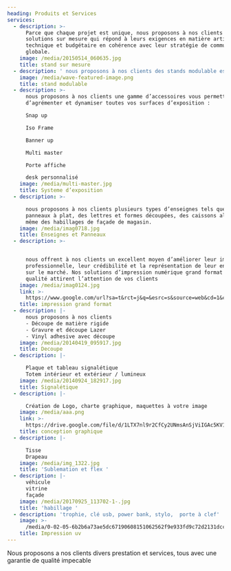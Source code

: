 ```yaml
---
heading: Produits et Services
services:
  - description: >-
      Parce que chaque projet est unique, nous proposons à nos clients des
      solutions sur mesure qui répond à leurs exigences en matière artistique,
      technique et budgétaire en cohérence avec leur stratégie de communication
      globale.
    image: /media/20150514_060635.jpg
    title: stand sur mesure
  - description: ' nous proposons à nos clients des stands modulable est facilement transportable grâce à au principe de profilé étudié pour un rangement optimal et des réutilisations multiples sur divers formats.'
    image: /media/wave-featured-image.png
    title: stand modulable
  - description: >-
      nous proposons à nos clients une gamme d’accessoires vous permettant de
      d’agrémenter et dynamiser toutes vos surfaces d’exposition :

      Snap up  

      Iso Frame 

      Banner up  

      Multi master 

      Porte affiche

      desk personnalisé
    image: /media/multi-master.jpg
    title: Systeme d’exposition
  - description: >-

      nous proposons à nos clients plusieurs types d’enseignes tels que des
      panneaux à plat, des lettres et formes découpées, des caissons alu plié et
      même des habillages de façade de magasin.
    image: /media/imag0718.jpg
    title: Enseignes et Panneaux
  - description: >-


      nous offrent à nos clients un excellent moyen d’améliorer leur image
      professionnelle, leur crédibilité et la représentation de leur entreprise
      sur le marché. Nos solutions d’impression numérique grand format de
      qualité attirent l’attention de vos clients 
    image: /media/imag0124.jpg
    link: >-
      https://www.google.com/url?sa=t&rct=j&q=&esrc=s&source=web&cd=1&cad=rja&uact=8&ved=2ahUKEwiA_vDHxdjcAhWIsaQKHTcTCmYQFjAAegQIABAC&url=https%3A%2F%2Fwww.corel.com%2Fcontent%2Fpdf%2Fcgsx3%2Finsights%2Fife_digital.pdf&usg=AOvVaw0H9mP_spDPOnVRPKigQttj
    title: impression grand format
  - description: |-
      nous proposons à nos clients 
      - Découpe de matière rigide 
      - Gravure et découpe Lazer 
      - Vinyl adhesive avec découpe
    image: /media/20140419_095917.jpg
    title: Decoupe
  - description: |-

      Plaque et tableau signalétique
      Totem intérieur et extérieur / lumineux
    image: /media/20140924_182917.jpg
    title: Signalétique
  - description: |-

      Création de Logo, charte graphique, maquettes à votre image
    image: /media/aaa.png
    link: >-
      https://drive.google.com/file/d/1LTX7nl9r2CfCy2UNmsAnSjViIGAc5KV1/view?usp=sharing
    title: conception graphique
  - description: |-

      Tisse 
      Drapeau 
    image: /media/img_1322.jpg
    title: 'Sublemation et flex '
  - description: |-
      véhicule
      vitrine
      façade
    image: /media/20170925_113702-1-.jpg
    title: 'habillage '
  - description: 'trophie, clé usb, power bank, stylo,  porte à clef'
    image: >-
      /media/0-02-05-6b2b6a73ae5dc67190608151062562f9e933fd9c72d2131dcc7399bf5a2f960d_full.jpg
    title: Impression uv
---
```

Nous proposons a nos clients divers prestation et services, tous avec une garantie de qualité impecable
